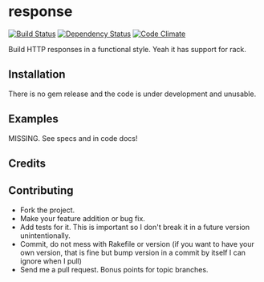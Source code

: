 response
========

[![Build Status](https://secure.travis-ci.org/mbj/response.png?branch=master)](http://travis-ci.org/mbj/response)
[![Dependency Status](https://gemnasium.com/mbj/response.png)](https://gemnasium.com/mbj/response)
[![Code Climate](https://codeclimate.com/github/mbj/response.png)](https://codeclimate.com/github/mbj/response)

Build HTTP responses in a functional style. Yeah it has support for rack.

Installation
------------

There is no gem release and the code is under development and unusable.

Examples
--------

MISSING. See specs and in code docs!

Credits
-------

Contributing
-------------

* Fork the project.
* Make your feature addition or bug fix.
* Add tests for it. This is important so I don't break it in a
  future version unintentionally.
* Commit, do not mess with Rakefile or version
  (if you want to have your own version, that is fine but bump version in a commit by itself I can ignore when I pull)
* Send me a pull request. Bonus points for topic branches.
